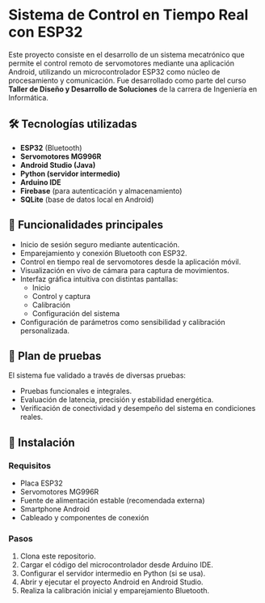 # Sistema de Control en Tiempo Real con ESP32

Este proyecto consiste en el desarrollo de un sistema mecatrónico que permite el control remoto de servomotores mediante una aplicación Android, utilizando un microcontrolador ESP32 como núcleo de procesamiento y comunicación. Fue desarrollado como parte del curso **Taller de Diseño y Desarrollo de Soluciones** de la carrera de Ingeniería en Informática.

## 🛠️ Tecnologías utilizadas

- **ESP32** (Bluetooth)
- **Servomotores MG996R**
- **Android Studio (Java)**
- **Python (servidor intermedio)**
- **Arduino IDE**
- **Firebase** (para autenticación y almacenamiento)
- **SQLite** (base de datos local en Android)

## 📱 Funcionalidades principales

- Inicio de sesión seguro mediante autenticación.
- Emparejamiento y conexión Bluetooth con ESP32.
- Control en tiempo real de servomotores desde la aplicación móvil.
- Visualización en vivo de cámara para captura de movimientos.
- Interfaz gráfica intuitiva con distintas pantallas:
  - Inicio
  - Control y captura
  - Calibración
  - Configuración del sistema
- Configuración de parámetros como sensibilidad y calibración personalizada.

## 🧪 Plan de pruebas

El sistema fue validado a través de diversas pruebas:

- Pruebas funcionales e integrales.
- Evaluación de latencia, precisión y estabilidad energética.
- Verificación de conectividad y desempeño del sistema en condiciones reales.

## 🧰 Instalación

### Requisitos

- Placa ESP32
- Servomotores MG996R
- Fuente de alimentación estable (recomendada externa)
- Smartphone Android
- Cableado y componentes de conexión

### Pasos

1. Clona este repositorio.
2. Cargar el código del microcontrolador desde Arduino IDE.
3. Configurar el servidor intermedio en Python (si se usa).
4. Abrir y ejecutar el proyecto Android en Android Studio.
5. Realiza la calibración inicial y emparejamiento Bluetooth.
